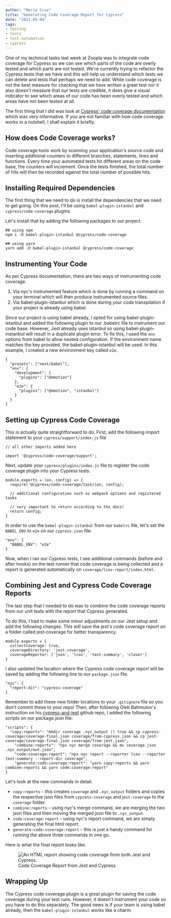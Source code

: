 ```yaml
---
author: "Marie Cruz"
title: "Generating Code Coverage Report for Cypress"
date: "2021-05-04"
tags:
- testing
- tools
- test-automation
- cypress
---
```


One of my technical tasks last week at Zoopla was to integrate code coverage for Cypress so we can see which parts of the code are overly tested and which parts are not tested. We're currently trying to refactor the Cypress tests that we have and this will help us understand which tests we can delete and tests that perhaps we need to add. While code coverage is not the best measure for checking that we have written a great test nor it also doesn't measure that our tests are credible, it does give a visual indicator to see which areas of our code has been overly tested and which areas have not been tested at all.

The first thing that I did was look at [Cypress' code coverage documentation](https://docs.cypress.io/guides/tooling/code-coverage#Introduction) which was very informative. If you are not familiar with how code coverage works in a nutshell, I shall explain it briefly.

## How does Code Coverage works?

Code coverage tools work by scanning your application's source code and inserting additional counters to different branches, statements, lines and functions. Every time your automated tests hit different areas on the code base, the counters will increment. Once the tests finished, the total number of hits will then be recorded against the total number of possible hits. 

## Installing Required Dependencies

The first thing that we need to do is install the dependencies that we need to get going. On this post, I'll be using `babel-plugin-istanbul` and `cypress/code-coverage` plugins.

Let's install that by adding the following packages to our project.

```
## using npm
npm i -D babel-plugin-istanbul @cypress/code-coverage

## using yarn 
yarn add -D babel-plugin-istanbul @cypress/code-coverage
```

## Instrumenting Your Code

As per Cypress documentation, there are two ways of instrumenting code coverage.

1. Via nyc's instrumented feature which is done by running a command on your terminal which will then produce instrumented source files.
1. Via babel-plugin-istanbul which is done during your code transpilation if your project is already using babel.

Since our project is using babel already, I opted for using babel-plugin-istanbul and added the following plugin to our .babelrc file to instrument our code base. However, Jest already uses istanbul so using babel-plugin-instanbul will result in a duplicate plugin error. To fix this, I used the `env` options from babel to allow nested configuration. If the environment name matches the key provided, the babel-plugin-istanbul will be used. In this example, I created a new environment key called `e2e`.

```
{
  "presets": ["next/babel"],
  "env": {
    "development": {
      "plugins": ["@emotion"]
    },
    "e2e": {
      "plugins": ["@emotion", "istanbul"]
    }
  }
}
```

## Setting up Cypress Code Coverage

This is actually quite straightforward to do. First, add the following import statement to your `cypress/support/index.js` file

```
// all other imports added here

import '@cypress/code-coverage/support';
```

Next, update your `cypress/plugins/index.js` file to register the code coverage plugin into your Cypress tests.

```
module.exports = (on, config) => {
  require('@cypress/code-coverage/task)(on, config);

  // additional configuration such as webpack options and registered tasks

  // very important to return according to the docs!
  return config;
}
```

In order to use the `babel-plugin-istanbul` from our `babelrc` file, let's set the `BABEL_ENV` to `e2e` on our `cypress.json` file.

```
"env": {
  "BABEL_ENV": "e2e"
}
```

Now, when I ran our Cypress tests, I see additional commands (before and after hooks) on the test runner that code coverage is being collected and a report is generated automatically on `coverage/lcov-report/index.html`.

## Combining Jest and Cypress Code Coverage Reports

The last step that I needed to do was to combine the code coverage reports from our unit tests with the report that Cypress generated.

To do this, I had to make some minor adjustments on our Jest setup and add the following changes. This will save the jest's code coverage report on a folder called jest-coverage for better transparency.

```
module.exports = {
  collectCoverage: true,
  coverageDirectory: 'jest-coverage',
  coverageReporter: ['json', 'lcov', 'text-summary', 'clover']
}
```

I also updated the location where the Cypress code coverage report will be saved by adding the following line to our `package.json` file.

```
"nyc": {
  "report-dir": "cypress-coverage"
}
```

Remember to add these new folder locations to your `.gitignore` file so you don't commit these to your repo! Then, after following Gleb Bahmutov's instruction on his [cypress-and-jest](https://github.com/bahmutov/cypress-and-jest#merge-coverage-reports) github repo, I added the following scripts on our package.json file:

```
"scripts": {
  "copy:reports": "mkdir coverage .nyc_output || true && cp cypress-coverage/coverage-final.json coverage/from-cypress.json && cp jest-coverage/coverage-final.json coverage/from-jest.json",
    "combine:reports": "npx nyc merge coverage && mv coverage.json .nyc_output/out.json",
    "code:coverage:report": "npx nyc report --reporter lcov --reporter text-summary --report-dir coverage", 
    "generate:code:coverage:report": "yarn copy:reports && yarn combine:reports && yarn code:coverage:report"
}
```

Let's look at the new commands in detail.

- `copy:reports` - this creates `coverage` and `.nyc_output` folders and copies the respective json files from `cypress-coverage` and j`est-coverage` to the `coverage` folder.
- `combine:reports` - using nyc's merge command, we are merging the two json files and then moving the merged json file to `.nyc_output`.
- `code:coverage:report` - using nyc's report command, we are simply generating the final html report.
- `generate:code:coverage:report` - this is just a handy command for running the above three commands in one go.

Here is what the final report looks like.

<figure>
  <img src="../../images/report.png" alt="An HTML report showing code coverage from both Jest and Cypress.">
  <figcaption>Code Coverage Report from Jest and Cypress</figcaption>
</figure>

## Wrapping Up

The Cypress code coverage plugin is a great plugin for saving the code coverage during your test runs. However, it doesn't instrument your code so you have to do this separately. The good news is if your team is using babel already, then the `babel-plugin-istanbul` works like a charm. 